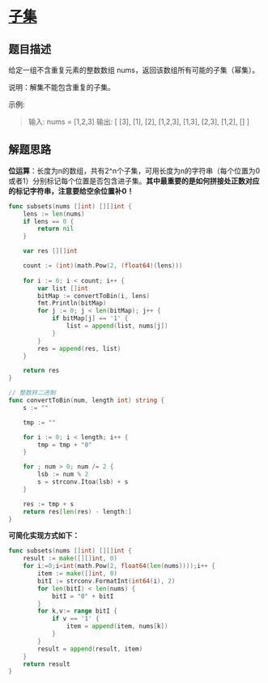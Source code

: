 # [子集](https://leetcode-cn.com/problems/subsets/)

## 题目描述

给定一组不含重复元素的整数数组 nums，返回该数组所有可能的子集（幂集）。

说明：解集不能包含重复的子集。

示例:

> 输入: nums = [1,2,3]
输出:
[
  [3],
  [1],
  [2],
  [1,2,3],
  [1,3],
  [2,3],
  [1,2],
  []
]

## 解题思路

**位运算**：长度为n的数组，共有2^n个子集，可用长度为n的字符串（每个位置为0或者1）分别标记每个位置是否包含进子集。**其中最重要的是如何拼接处正数对应的标记字符串，注意要给空余位置补0！**

```go
func subsets(nums []int) [][]int {
    lens := len(nums)
    if lens == 0 {
        return nil
    }

    var res [][]int

    count := (int)(math.Pow(2, (float64)(lens)))
    
    for i := 0; i < count; i++ {
        var list []int
        bitMap := convertToBin(i, lens)
        fmt.Println(bitMap)
        for j := 0; j < len(bitMap); j++ {
            if bitMap[j] == '1' {
                list = append(list, nums[j])
            }
        }
        res = append(res, list)
    }

    return res
}

// 整数转二进制
func convertToBin(num, length int) string {
    s := ""

    tmp := ""

    for i := 0; i < length; i++ {
        tmp = tmp + "0"
    }

    for ; num > 0; num /= 2 {
        lsb := num % 2
        s = strconv.Itoa(lsb) + s
    }

    res := tmp + s
    return res[len(res) - length:]
}
```

**可简化实现方式如下：**

```go
func subsets(nums []int) [][]int {
	result := make([][]int, 0)
	for i:=0;i<int(math.Pow(2, float64(len(nums))));i++ {
		item := make([]int, 0)
		bitI := strconv.FormatInt(int64(i), 2)
		for len(bitI) < len(nums) {
			bitI = "0" + bitI
		}
		for k,v:= range bitI {
			if v == '1' {
				item = append(item, nums[k])
			}
		}
		result = append(result, item)
	}
	return result
}
```


